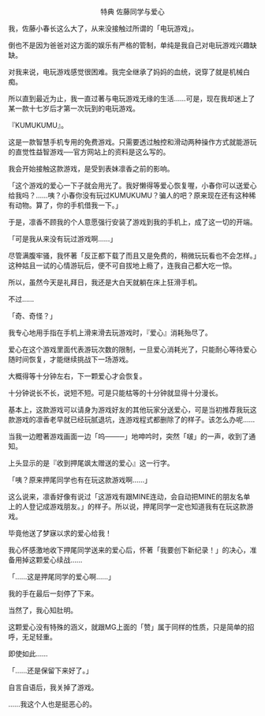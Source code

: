 <p align="center">特典 佐藤同学与爱心</p>

我，佐藤小春长这么大了，从来没接触过所谓的「电玩游戏」。

倒也不是因为爸爸对这方面的娱乐有严格的管制，单纯是我自己对电玩游戏兴趣缺缺。

对我来说，电玩游戏感觉很困难。我完全继承了妈妈的血统，说穿了就是机械白痴。

所以直到最近为止，我一直过著与电玩游戏无缘的生活……可是，现在我却迷上了某一款十七岁后才第一次玩到的电玩游戏。

『KUMUKUMU』。

这是一款智慧手机专用的免费游戏。只需要透过触控和滑动两种操作方式就能游玩的直觉性益智游戏──官方网站上的资料是这么写的。

我会开始接触这款游戏，是受到表妹凛香之前的影响。

「这个游戏的爱心一下子就会用光了。我好懒得等爱心恢复喔，小春你可以送爱心给我吗？……咦？小春你没有玩过KUMUKUMU？骗人的吧？原来现在还有这种稀有动物。算了，你的手机借我一下。」

于是，凛香不顾我的个人意愿强行安装了游戏到我的手机上，成了这一切的开端。

「可是我从来没有玩过游戏啊……」

尽管满腹牢骚，我怀著「反正都下载了而且又是免费的，稍微玩玩看也不会怎样。」这种姑且一试的心情游玩后，便不可自拔地上瘾了，连我自己都大吃一惊。

所以，虽然今天是礼拜日，我还是大白天就躺在床上狂滑手机。

不过……

「奇、奇怪？」

我专心地用手指在手机上滑来滑去玩游戏时，『爱心』消耗殆尽了。

爱心在这个游戏里面代表游玩次数的限制，一旦爱心消耗光了，只能耐心等待爱心随时间恢复，才能继续挑战下一场游戏。

大概得等十分钟左右，下一颗爱心才会恢复。

十分钟说长不长，说短不短。可是只能枯等的十分钟就显得十分漫长。

基本上，这款游戏可以请身为游戏好友的其他玩家分送爱心，可是当初推荐我玩这款游戏的凛香老早就已经玩腻退坑，连游戏程式都删除了的样子。该怎么办呢……

当我一边瞪著游戏画面一边「呜────」地呻吟时，突然「啵」的一声，收到了通知。

上头显示的是『收到押尾飒太赠送的爱心』这一行字。

「咦？原来押尾同学也有在玩这款游戏啊……」

这么说来，凛香好像有说过「这游戏有跟MINE连动，会自动把MINE的朋友名单上的人登记成游戏朋友。」的样子。所以说，押尾同学一定也知道我有在玩这款游戏。

毕竟他送了梦寐以求的爱心给我！

我心怀感激地收下押尾同学送来的爱心后，怀著「我要创下新纪录！」的决心，准备用掉这颗爱心续战……

「……这是押尾同学的爱心啊……」

我的手在最后一刻停了下来。

当然了，我心知肚明。

这颗爱心没有特殊的涵义，就跟MG上面的「赞」属于同样的性质，只是简单的招呼，无足轻重。

即使如此……

「……还是保留下来好了。」

自言自语后，我关掉了游戏。

……我这个人也是挺恶心的。

